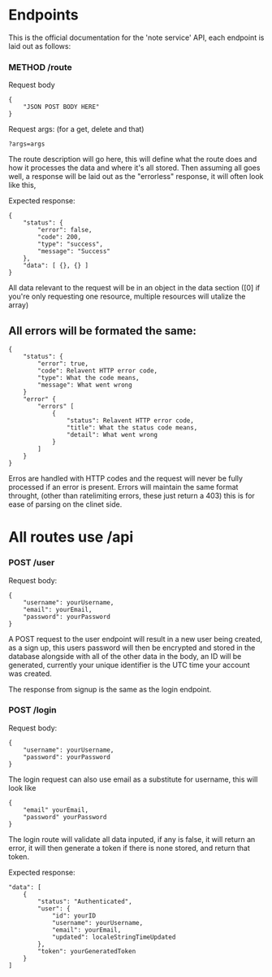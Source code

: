 # Endpoints

This is the official documentation for the 'note service' API, each endpoint is laid out as follows:
### METHOD /route
Request body

    {
        "JSON POST BODY HERE"
    }

Request args: (for a get, delete and that)

    ?args=args

The route description will go here, this will define what the route does and how it processes the data and where it's all stored.
Then assuming all goes well, a response will be laid out as the "errorless" response, it will often look like this,

Expected response:

    {
        "status": {
            "error": false,
            "code": 200,
            "type": "success",
            "message": "Success"
        },
        "data": [ {}, {} ]
    }

All data relevant to the request will be in an object in the data section ([0] if you're only requesting one resource, multiple resources will utalize the array)

## All errors will be formated the same:

    {
        "status": {
            "error": true,
            "code": Relavent HTTP error code,
            "type": What the code means,
            "message": What went wrong
        }
        "error" {
            "errors" [
                {
                    "status": Relavent HTTP error code,
                    "title": What the status code means,
                    "detail": What went wrong
                }
            ]
        }
    }

Erros are handled with HTTP codes and the request will never be fully processed if an error is present. Errors will maintain the same format throught, (other than ratelimiting errors, these just return a 403) this is for ease of parsing on the clinet side.

# All routes use /api
### POST /user
Request body:

    {
        "username": yourUsername,
        "email": yourEmail, 
        "password": yourPassword
    }

A POST request to the user endpoint will result in a new user being created, as a sign up, this users password will then be encrypted and stored in the database alongside with all of the other data in the body, an ID will be generated, currently your unique identifier is the UTC time your account was created.

The response from signup is the same as the login endpoint.

### POST /login
Request body:

    {
        "username": yourUsername,
        "password": yourPassword
    }

The login request can also use email as a substitute for username, this will look like

    {
        "email" yourEmail,
        "password" yourPassword
    }

The login route will validate all data inputed, if any is false, it will return an error, it will then generate a token if there is none stored, and return that token.

Expected response:

    "data": [
        {
            "status": "Authenticated",
            "user": {
                "id": yourID
                "username": yourUsername,
                "email": yourEmail,
                "updated": localeStringTimeUpdated
            },
            "token": yourGeneratedToken
        }
    ]
